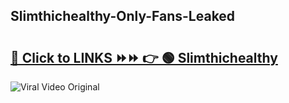 
 ## Slimthichealthy-Only-Fans-Leaked

# <h2><a href="https://clipsfans.com/Slimthichealthy&ref=git">🔗 Click to LINKS ⏩⏩ 👉 🟢 Slimthichealthy </a></h2>

<a href="https://clipsfans.com/Slimthichealthy&ref=git" rel="nofollow" data-target="animated-image.originalLink"><img src="https://i.ibb.co.com/xMMVF88/686577567.gif" alt="Viral Video Original" style="max-width: 100%; display: inline-block;" data-target="animated-image.originalImage"></a>
